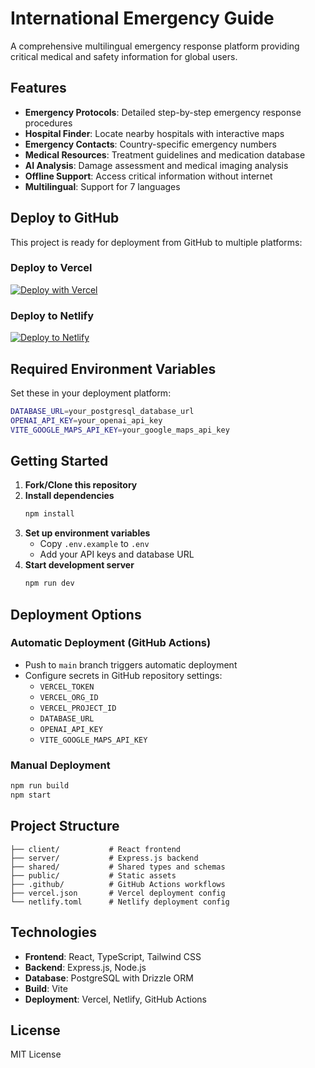 # International Emergency Guide

A comprehensive multilingual emergency response platform providing critical medical and safety information for global users.

## Features

- **Emergency Protocols**: Detailed step-by-step emergency response procedures
- **Hospital Finder**: Locate nearby hospitals with interactive maps
- **Emergency Contacts**: Country-specific emergency numbers
- **Medical Resources**: Treatment guidelines and medication database  
- **AI Analysis**: Damage assessment and medical imaging analysis
- **Offline Support**: Access critical information without internet
- **Multilingual**: Support for 7 languages

## Deploy to GitHub

This project is ready for deployment from GitHub to multiple platforms:

### Deploy to Vercel
[![Deploy with Vercel](https://vercel.com/button)](https://vercel.com/new/clone?repository-url=https://github.com/YOUR_USERNAME/YOUR_REPO_NAME)

### Deploy to Netlify
[![Deploy to Netlify](https://www.netlify.com/img/deploy/button.svg)](https://app.netlify.com/start/deploy?repository=https://github.com/YOUR_USERNAME/YOUR_REPO_NAME)

## Required Environment Variables

Set these in your deployment platform:

```bash
DATABASE_URL=your_postgresql_database_url
OPENAI_API_KEY=your_openai_api_key
VITE_GOOGLE_MAPS_API_KEY=your_google_maps_api_key
```

## Getting Started

1. **Fork/Clone this repository**
2. **Install dependencies**
   ```bash
   npm install
   ```
3. **Set up environment variables**
   - Copy `.env.example` to `.env`
   - Add your API keys and database URL
4. **Start development server**
   ```bash
   npm run dev
   ```

## Deployment Options

### Automatic Deployment (GitHub Actions)
- Push to `main` branch triggers automatic deployment
- Configure secrets in GitHub repository settings:
  - `VERCEL_TOKEN`
  - `VERCEL_ORG_ID` 
  - `VERCEL_PROJECT_ID`
  - `DATABASE_URL`
  - `OPENAI_API_KEY`
  - `VITE_GOOGLE_MAPS_API_KEY`

### Manual Deployment
```bash
npm run build
npm start
```

## Project Structure

```
├── client/           # React frontend
├── server/           # Express.js backend
├── shared/           # Shared types and schemas
├── public/           # Static assets
├── .github/          # GitHub Actions workflows
├── vercel.json       # Vercel deployment config
└── netlify.toml      # Netlify deployment config
```

## Technologies

- **Frontend**: React, TypeScript, Tailwind CSS
- **Backend**: Express.js, Node.js
- **Database**: PostgreSQL with Drizzle ORM
- **Build**: Vite
- **Deployment**: Vercel, Netlify, GitHub Actions

## License

MIT License